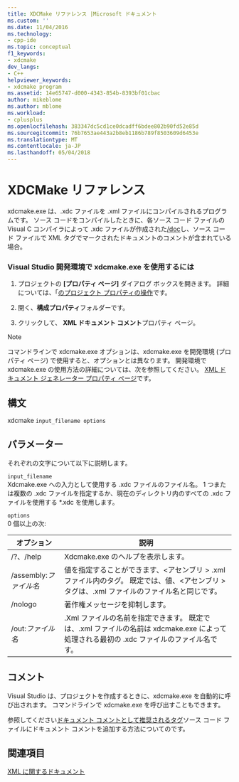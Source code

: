 ```yaml
---
title: XDCMake リファレンス |Microsoft ドキュメント
ms.custom: ''
ms.date: 11/04/2016
ms.technology:
- cpp-ide
ms.topic: conceptual
f1_keywords:
- xdcmake
dev_langs:
- C++
helpviewer_keywords:
- xdcmake program
ms.assetid: 14e65747-d000-4343-854b-8393bf01cbac
author: mikeblome
ms.author: mblome
ms.workload:
- cplusplus
ms.openlocfilehash: 383347dc5cd1ce0dcadff6bdee802b90fd52e85d
ms.sourcegitcommit: 76b7653ae443a2b8eb1186b789f8503609d6453e
ms.translationtype: MT
ms.contentlocale: ja-JP
ms.lasthandoff: 05/04/2018
---
```

# <a name="xdcmake-reference"></a>XDCMake リファレンス
xdcmake.exe は、.xdc ファイルを .xml ファイルにコンパイルされるプログラムです。 ソース コードをコンパイルしたときに、各ソース コード ファイルの Visual C コンパイラによって .xdc ファイルが作成された[/doc](../build/reference/doc-process-documentation-comments-c-cpp.md)し、ソース コード ファイルで XML タグでマークされたドキュメントのコメントが含まれている場合。  
  
### <a name="to-use-xdcmakeexe-in-the-visual-studio-development-environment"></a>Visual Studio 開発環境で xdcmake.exe を使用するには  
  
1.  プロジェクトの **[プロパティ ページ]** ダイアログ ボックスを開きます。 詳細については、「[のプロジェクト プロパティの操作](../ide/working-with-project-properties.md)です。  
  
2.  開く、**構成プロパティ**フォルダーです。  
  
3.  クリックして、 **XML ドキュメント コメント**プロパティ ページ。  
  
> [!NOTE]
>  コマンドラインで xdcmake.exe オプションは、xdcmake.exe を開発環境 (プロパティ ページ) で使用すると、オプションとは異なります。 開発環境で xdcmake.exe の使用方法の詳細については、次を参照してください。 [XML ドキュメント ジェネレーター プロパティ ページ](../ide/xml-document-generator-tool-property-pages.md)です。  
  
## <a name="syntax"></a>構文  
 xdcmake `input_filename options`  
  
## <a name="parameters"></a>パラメーター  
 それぞれの文字について以下に説明します。  
  
 `input_filename`  
 Xdcmake.exe への入力として使用する .xdc ファイルのファイル名。 1 つまたは複数の .xdc ファイルを指定するか、現在のディレクトリ内のすべての .xdc ファイルを使用する *.xdc を使用します。  
  
 `options`  
 0 個以上の次:  
  
|オプション|説明|  
|------------|-----------------|  
|/?、/help|Xdcmake.exe のヘルプを表示します。|  
|/assembly:*ファイル名*|値を指定することができます、\<アセンブリ > .xml ファイル内のタグ。  既定では、値、\<アセンブリ > タグは、.xml ファイルのファイル名と同じです。|  
|/nologo|著作権メッセージを抑制します。|  
|/out:*ファイル名*|.Xml ファイルの名前を指定できます。  既定では、.xml ファイルの名前は xdcmake.exe によって処理される最初の .xdc ファイルのファイル名です。|  
  
## <a name="remarks"></a>コメント  
 Visual Studio は、プロジェクトを作成するときに、xdcmake.exe を自動的に呼び出されます。 コマンドラインで xdcmake.exe を呼び出すこともできます。  
  
 参照してください[ドキュメント コメントとして推奨されるタグ](../ide/recommended-tags-for-documentation-comments-visual-cpp.md)ソース コード ファイルにドキュメント コメントを追加する方法についてのです。  
  
## <a name="see-also"></a>関連項目  
 [XML に関するドキュメント](../ide/xml-documentation-visual-cpp.md)